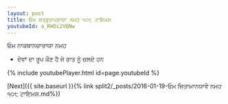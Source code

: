 ```yaml
---
layout: post
title: ਓਮ ਸ਼ਤ੍ਰੁਤਾਪਣਾਯਾ ਨਮਹ ੧੦੮ ਟਾਇਮਸ
youtubeId: a_RHDi2VQNw
---
```

 
 
 ਓਮ ਨਾਕਥਾਨਚਾਰਾਯਾ ਨਮਹ  
 
 -  ਦੇਵਾਂ ਦਾ ਰੂਪ ਕੌਣ ਹੈ ਜੋ ਰਾਤ ਨੂੰ ਚਲਦੇ ਹਨ 
 
  
 
  
 
 
 
 
 
 


{% include youtubePlayer.html id=page.youtubeId %}
 
[Next]({{ site.baseurl }}{% link  split2/_posts/2016-01-19-ਓਮ ਜਿਤਾਮਾਨਯਾਵੇ ਨਮਹ ੧੦੮ ਟਾਇਮਸ.md%})
 

